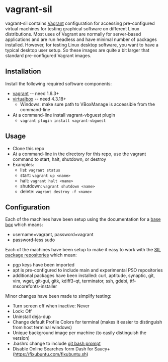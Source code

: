 # vagrant-sil

vagrant-sil contains [Vagrant](www.vagrantup.com) configuration for accessing pre-configured virtual machines for testing graphical software on different Linux distributions.  Most uses of Vagrant are normally for server-based applications and are run headless and have minimal number of packages installed.  However, for testing Linux desktop software, you want to have a typical desktop user setup.  So these images are quite a bit larger that standard pre-configured Vagrant images.

## Installation
Install the following required software components:
* [vagrant](https://www.vagrantup.com/downloads.html) -- need 1.6.3+
* [virtualbox](https://www.virtualbox.org/wiki/Downloads) -- need 4.3.18+
  * Windows: make sure path to VBoxManage is accessible from the command-line
* At a command-line install vagrant-vbguest plugin
  * `vagrant plugin install vagrant-vbguest`

## Usage
* Clone this repo
* At a command-line in the directory for this repo, use the vagrant command to start, halt, shutdown, or destroy
* Examples:
  * list: `vagrant status`
  * start: `vagrant up <name>`
  * halt: `vagrant halt <name>`
  * shutdown: `vagrant shutdown <name>`
  * delete: `vagrant destroy -f <name>`

## Configuration

Each of the machines have been setup using the documentation for a [base box](https://docs.vagrantup.com/v2/boxes/base.html) which means:
* username=vagrant, password=vagrant
* password-less sudo

Each of the machines have been setup to make it easy to work with the [SIL package repositories](http://packages.sil.org) which mean:
* pgp keys have been imported
* apt is pre-configured to include main and experimental PSO repositories
* additional packages have been installed: curl, aptitude, synaptic, git, vim, wget, git-gui, gitk, kdiff3-qt, terminator, ssh, gdebi, ttf-mscorefonts-installer

Minor changes have been made to simplify testing:
* Turn screen off when inactive: Never
* Lock: Off
* Uninstall deja-dup
* Change default Profile Colors for terminal (makes it easier to distinguish from host terminal windows)
* Unique background image per machine (to easily distinguish the version)
* .bashrc change to include [git bash prompt](http://www.thehubbards.org/blog/2014/05/22/git-changing-bash-prompt/)
* Disable Online Searches form Dash for Saucy+ (https://fixubuntu.com/fixubuntu.sh)

